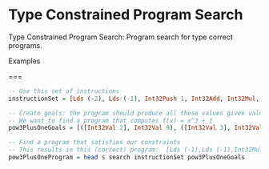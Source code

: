 # Type Constrained Program Search
Type Constrained Program Search: Program search for type correct programs.


Examples

=== 
```haskell
-- Use this set of instructions
instructionSet = [Lds (-2), Lds (-1), Int32Push 1, Int32Add, Int32Mul, Int32Div, Int32PopCount, Int32Inc]

-- Create goals: the program should produce all these values given values on stack
-- We want to find a program that computes f(x) = x^3 + 1
pow3PlusOneGoals = [([Int32Val 2], Int32Val 9), ([Int32Val 3], Int32Val 28), ([Int32Val 4], Int32Val 65)]

-- Find a program that satisfies our constraints
-- This results in this (correct) program:  [Lds (-1),Lds (-1),Int32Mul,Int32Mul,Int32Inc]
pow3PlusOneProgram = head $ search instructionSet pow3PlusOneGoals
```
